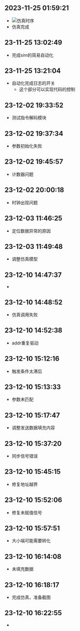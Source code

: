 ## 2023-11-25 01:59:21
* ![仿真时序](image.png)
* 仿真完成
  
## 23-11-25 13:02:49
* 完成sim的简易自动化
  
## 23-11-25 13:21:04
* 自动化完成日志的开关
    * 这个部分可以实现代码的控制
  
## 23-12-02 19:33:52
* 测试指令解码模块
  
## 23-12-02 19:37:34
* 参数初始化失败
  
## 23-12-02 19:45:57
* 计数器问题
  
## 23-12-02 20:00:18
* 时钟出现问题


  
## 23-12-03 11:46:25
* 定位数据异常的原因
  
## 23-12-03 11:49:48
* 调整仿真模型
  
## 23-12-10 14:47:37
* 
  
## 23-12-10 14:48:52
* 仿真调用失败
  
## 23-12-10 14:52:38
* addr重复驱动
  
## 23-12-10 15:12:16
* 触发条件太滞后
  
## 23-12-10 15:13:33
* 参数未匹配
  
## 23-12-10 15:17:47
* 调整发送数据填充内容
  
## 23-12-10 15:37:20
* 同步信号错误
  
## 23-12-10 15:45:15
* 修复地址越界
  
## 23-12-10 15:52:06
* 修复未赋值信号
  
## 23-12-10 15:57:51
* 大小端可能需要转化
  
## 23-12-10 16:14:08
* 未填充数据
  
## 23-12-10 16:18:17
* 完成仿真，准备截图
  
## 23-12-10 16:22:55
* 
